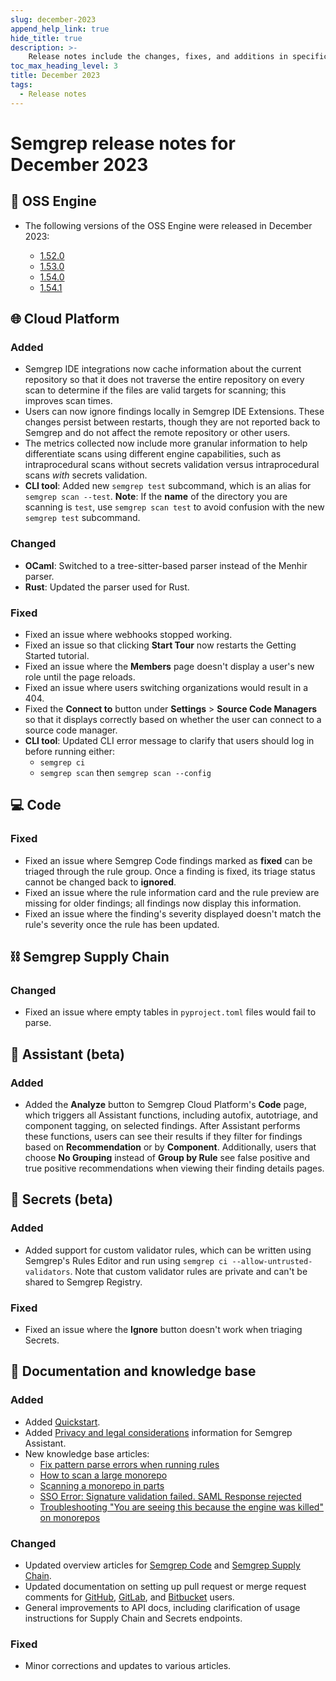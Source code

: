 ```yaml
---
slug: december-2023
append_help_link: true
hide_title: true
description: >-
    Release notes include the changes, fixes, and additions in specific versions of Semgrep.
toc_max_heading_level: 3
title: December 2023
tags:
  - Release notes
---
```


# Semgrep release notes for December 2023

## 🔧 OSS Engine

* The following versions of the OSS Engine were released in December 2023:

  * [<i class="fas fa-external-link fa-xs"></i>
    1.52.0](https://github.com/returntocorp/semgrep/releases/tag/v1.52.0)
  * [<i class="fas fa-external-link fa-xs"></i>
    1.53.0](https://github.com/returntocorp/semgrep/releases/tag/v1.53.0)
  * [<i class="fas fa-external-link fa-xs"></i>
    1.54.0](https://github.com/returntocorp/semgrep/releases/tag/v1.54.0)
  * [<i class="fas fa-external-link fa-xs"></i>
    1.54.1](https://github.com/returntocorp/semgrep/releases/tag/v1.54.1)

## 🌐 Cloud Platform

### Added

* Semgrep IDE integrations now cache information about the current repository so
  that it does not traverse the entire repository on every scan to determine if
  the files are valid targets for scanning; this improves scan times.
* Users can now ignore findings locally in Semgrep IDE Extensions. These changes
  persist between restarts, though they are not reported back to Semgrep and do
  not affect the remote repository or other users.
* The metrics collected now include more granular information to help
differentiate scans using different engine capabilities, such as intraprocedural
scans without secrets validation versus intraprocedural scans *with* secrets
validation.
* **CLI tool**: Added new `semgrep test` subcommand, which is an alias for
`semgrep scan --test`. **Note**: If the **name** of the directory you are
scanning is `test`, use `semgrep scan test` to avoid confusion with the new
`semgrep test` subcommand.

### Changed

* **OCaml**: Switched to a tree-sitter-based parser instead of the Menhir
  parser.
* **Rust**: Updated the parser used for Rust.

### Fixed

* Fixed an issue where webhooks stopped working.
* Fixed an issue so that clicking **Start Tour** now restarts the Getting Started
  tutorial.
* Fixed an issue where the **Members** page doesn't display a user's new role until
  the page reloads. <!--OS-1233-->
* Fixed an issue where users switching organizations would result in a 404.
  <!--OS-136-->
* Fixed the **Connect to** button under **Settings** > **Source Code Managers**
  so that it displays correctly based on whether the user can connect to a
  source code manager. <!-- https://github.com/semgrep/semgrep-app/pull/11812
  -->
* **CLI tool**: Updated CLI error message to clarify that users should log in
  before running either:
  * `semgrep ci`
  * `semgrep scan` then `semgrep scan --config`
  
## 💻 Code

### Fixed

* Fixed an issue where Semgrep Code findings marked as **fixed** can be triaged through
  the rule group. Once a finding is fixed, its triage status cannot be changed back
  to **ignored**.
  <!--FIND-1453-->
* Fixed an issue where the rule information card and the rule preview are missing
  for older findings; all findings now display this information.
  <!--FIND-1433-->
* Fixed an issue where the finding's severity displayed doesn't match the rule's
  severity once the rule has been updated. <!--FIND-1397-->

## ⛓️ Semgrep Supply Chain

### Changed

* Fixed an issue where empty tables in `pyproject.toml` files would fail to parse.

## 🤖 Assistant (beta)

### Added

* Added the **Analyze** button to Semgrep Cloud Platform's **Code** page, which
triggers all Assistant functions, including autofix, autotriage, and component
tagging, on selected findings. After Assistant performs these functions, users
can see their results if they filter for findings based on **Recommendation** or
by **Component**. Additionally, users that choose **No Grouping** instead of
**Group by Rule** see false positive and true positive recommendations when
viewing their finding details pages. 

## 🔐 Secrets (beta)

### Added

* Added support for custom validator rules, which can be written using Semgrep's
  Rules Editor and run using `semgrep ci --allow-untrusted-validators`. Note
  that custom validator rules are private and can't be shared to Semgrep
  Registry.

### Fixed

* Fixed an issue where the **Ignore** button doesn't work when triaging Secrets.
  <!--SCRT-283-->

## 📝 Documentation and knowledge base

### Added

* Added [Quickstart](/docs/getting-started/quickstart/).
* Added [Privacy and legal considerations](/docs/semgrep-code/semgrep-assistant-code#privacy-and-legal-considerations) information for Semgrep Assistant.
* New knowledge base articles:
  * [Fix pattern parse errors when running rules](/docs/kb/rules/pattern-parse-error)
  * [How to scan a large monorepo](/docs/kb/semgrep-code/scanning-large-monorepo)
  * [Scanning a monorepo in parts](/kb/semgrep-ci/scan-monorepo-in-parts)
  * [SSO Error: Signature validation failed. SAML Response rejected](/docs/kb/semgrep-cloud-platform/saml-bad-signature)
  * [Troubleshooting "You are seeing this because the engine was killed" on monorepos](/docs/kb/semgrep-code/scan-engine-kill)

### Changed

* Updated overview articles for [Semgrep Code](/semgrep-code/overview/) and
  [Semgrep Supply Chain](/docs/semgrep-supply-chain/overview/).
* Updated documentation on setting up pull request or merge request comments for
  [GitHub](/docs/semgrep-cloud-platform/github-pr-comments/),
  [GitLab](/docs/semgrep-cloud-platform/gitlab-mr-comments/), and
  [Bitbucket](/docs/semgrep-cloud-platform/bitbucket-pr-comments/) users.
* General improvements to API docs, including clarification of usage
  instructions for Supply Chain and Secrets endpoints.

### Fixed

* Minor corrections and updates to various articles.
